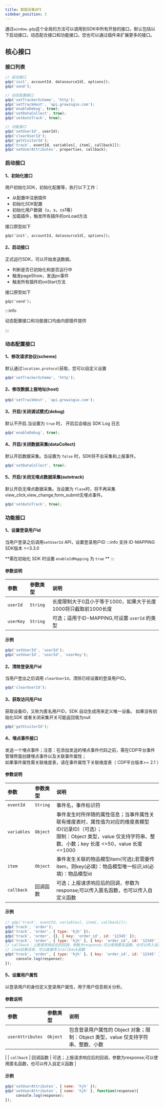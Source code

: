 ```yaml
---
title: 数据采集API
sidebar_position: 3
---
```


通过`window.gdp`这个全局的方法可以调用到SDK中所有开放的接口，默认包括以下启动接口，动态配合接口和功能接口。您也可以通过插件来扩展更多的接口。

## 核心接口

### 接口列表

```javascript
// 启动接口
gdp('init', accountId, datasourceId[, options]);
gdp('send');

// 动态配置接口
gdp('setTrackerScheme', 'http');
gdp('setTrackHost', 'api.growingio.com');
gdp('enableDebug', true);
gdp('setDataCollect', true);
gdp('setAutoTrack', true);

// 功能接口
gdp('setUserId', userId);
gdp('clearUserId');
gdp('getVisitorId');
gdp('track', eventId, variables[, item[, callback]]);
gdp('setUserAttributes', properties, callback);
```

### 启动接口

#### 1、初始化接口

用户初始化SDK，初始化配置等，执行以下工作：

- 从配置中注册插件
- 初始化SDK配置
- 初始化用户数据（u，s，cs1等）
- 加载插件，触发所有插件的onLoad方法

接口原型如下

```
gdp('init', accountId, datasourceId[, options]);
```

#### 2、启动接口

正式运行SDK，可以开始发送数据。

- 判断是否已初始化和是否运行中
- 触发pageShow，发送pv事件
- 触发所有插件的onStart方法

接口原型如下

```
gdp('send');
```

:::info

动态配置接口和功能接口均由内部插件提供

:::

### 动态配置接口

#### 1、修改请求协议(scheme)
默认通过`location.protocol`获取，您可以自定义设置
```js
gdp('setTrackerScheme', 'http');
```

#### 2、修改数据上报地址(host)
```js
gdp('setTrackHost', 'api.growingio.com');
```

#### 3、开启/关闭调试模式(debug)
默认不开启.当设置为 `true` 时， 开启后会输出 SDK Log 日志
```js
gdp('enableDebug', true);
```

#### 4、开启/关闭数据采集(dataCollect)
默认开启数据采集。当设置为 `false` 时，SDK将不会采集和上报事件。
```js
gdp('setDataCollect', true);
```

#### 5、开启/关闭无埋点数据采集(autotrack)
默认开启无埋点数据采集。当设置为 `flase`时，将不再采集view_click,view_change,form_submit无埋点事件。 
```js
gdp('setAutoTrack', true);
```

### 功能接口

#### 1、设置登录用户id
当用户登录之后调用`setUserId` API，设置登录用户ID
:::info
支持 ID-MAPPING SDK版本 >=3.3.0

**需在初始化 SDK 时设置 `enableIdMapping` 为 `true` **
:::
#### 参数说明
| 参数     | 参数类型 | 说明 |
| :-------  | :------   | :---|
| `userId`  | `String` | 长度限制大于0且小于等于1000，如果大于长度1000将只截取前1000长度 |
| `userKey` | `String` | 可选；适用于ID-MAPPING,可设置 `userId` 的类型|
#### 示例
```js
gdp('setUserId', 'userId');
gdp('setUserId', 'userId', 'userKey');
```

#### 2、清除登录用户id

当用户登出之后调用 `clearUserId`，清除已经设置的登录用户ID。
```js
gdp('clearUserId');
```

#### 3、获取访问用户Id
获取设备ID，又称为匿名用户ID，SDK 自动生成用来定义唯一设备。 如果没有初始化SDK 或者关闭采集开关可能返回值为null
```js
gdp('getVisitorId');
```

#### 4、埋点事件接口
发送一个埋点事件；注意：在添加发送的埋点事件代码之前，需在CDP平台事件管理界面创建埋点事件以及关联事件属性；<br/>
如果事件属性需关联维度表，请在事件属性下关联维度表（ CDP平台版本>= 2.1 ）
#### 参数说明
| 参数     | 参数类型 | 说明 |
| :-------  | :------   | :---|
| `eventId` | `String` | 事件名，事件标识符 |
| `variables` | `Object` |事件发生时所伴随的属性信息；当事件属性关联有维度表时，属性值为对应的维度表模型ID(记录ID)（可选）；<br/>限制：Object 类型，value 仅支持字符串、整数、小数；key 长度 <=50，value 长度 <=1000|
| `item` | `Object` | 事件发生关联的物品模型item(可选);若需要传item，则key(必填)：物品模型唯一标识,id(必填)：物品模型id|
| `callback` | 回调函数 | 可选；上报请求响应后的回调，参数为response;可以传入匿名函数，也可以传入自定义函数|
#### 示例

```js
// gdp('track', eventId, variables[, item[, callback]]);
gdp('track', 'order');
gdp('track', 'order', { type: 'hjh' });
gdp('track', 'order', {}, { key: 'order_id', id: '12345' });
gdp('track', 'order', { type: 'hjh' }, { key: 'order_id', id: '12345' });
// callback：上报请求响应后的回调，参数为response;可以使用匿名函数，也可以传入自定义函数
// item如果没有，可以直接传入callback函数
gdp('track', 'order', { type: 'hjh' }, { key: 'order_id', id: '12345' }, function(response){
     console.log(response);
});
```

#### 5、设置用户属性
以登录用户的身份定义登录用户属性，用于用户信息相关分析。

#### 参数说明

| 参数         | 参数类型                           | 说明         |
| :----------- | :--------------------------------- | :----------- |
| `userAttributes` | `Object` | 包含登录用户属性的 Object 对象；限制：Object 类型，value 仅支持字符串、整数、小数
 |
| `callback` | 回调函数 | 可选；上报请求响应后的回调，参数为response;可以使用匿名函数，也可以传入自定义函数
 |

#### 示例

```js
gdp('setUserAttributes', { name: 'hjh' });
gdp('setUserAttributes', { name: 'hjh' }, function(response){
     console.log(response);
});
```